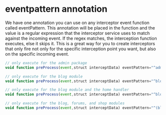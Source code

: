 # eventpattern annotation

We have one annotation you can use on any interceptor event function called eventPattern. This annotation will be placed in the function and the value is a regular expression that the interceptor service uses to match against the incoming event. If the regex matches, the interception function executes, else it skips it. This is a great way for you to create interceptors that only fire not only for the specific interception point you want, but also on the specific incoming event.

```js
// only execute for the admin package
void function preProcess(event,struct interceptData) eventPattern="^admin\."{}

// only execute for the blog module
void function preProcess(event,struct interceptData) eventPattern="^blog:"{}

// only execute for the blog module and the home handler
void function preProcess(event,struct interceptData) eventPattern="^blog:home\."{}

// only execute for the blog, forums, and shop modules
void function preProcess(event,struct interceptData) eventPattern="^(blog|forum|shop):"{}
```

